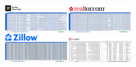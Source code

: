 <p float="left">
  <img src="1.png" width="200"/>
  <img src="2.png" width="200"/>
  <img src="3.png" width="200"/>
  <img src="Untitled design (2).png" width="200"/>
</p>
